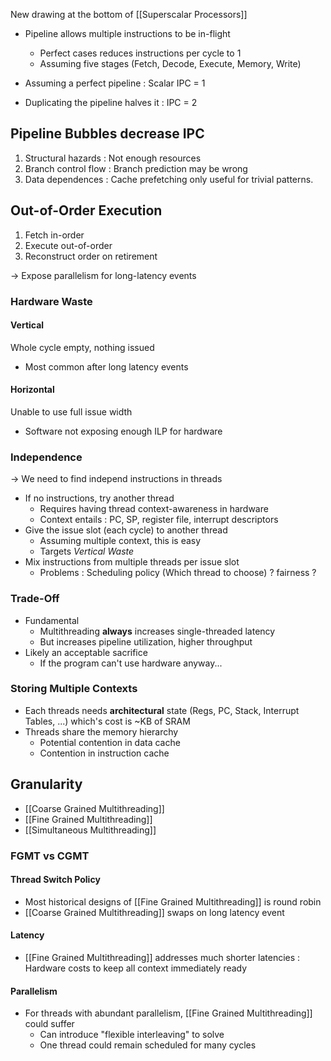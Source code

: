 New drawing at the bottom of [[Superscalar Processors]]

- Pipeline allows multiple instructions to be in-flight
	- Perfect cases reduces instructions per cycle to 1
	- Assuming five stages (Fetch, Decode, Execute, Memory, Write)

- Assuming a perfect pipeline : Scalar IPC = 1
- Duplicating the pipeline halves it : IPC = 2

## Pipeline Bubbles decrease IPC
1. Structural hazards : Not enough resources
2. Branch control flow : Branch prediction may be wrong
3. Data dependences : Cache prefetching only useful for trivial patterns.

## Out-of-Order Execution
1. Fetch in-order
2. Execute out-of-order
3. Reconstruct order on retirement

-> Expose parallelism for long-latency events
### Hardware Waste
#### Vertical
Whole cycle empty, nothing issued
- Most common after long latency events

#### Horizontal
Unable to use full issue width
- Software not exposing enough ILP for hardware

### Independence
-> We need to find independ instructions in threads
- If no instructions, try another thread
	- Requires having thread context-awareness in hardware
	- Context entails : PC, SP, register file, interrupt descriptors
- Give the issue slot (each cycle) to another thread
	- Assuming multiple context, this is easy
	- Targets *Vertical Waste*
- Mix instructions from multiple threads per issue slot
	- Problems : Scheduling policy (Which thread to choose) ? fairness ?

### Trade-Off
- Fundamental
	- Multithreading **always** increases single-threaded latency
	- But increases pipeline utilization, higher throughput
- Likely an acceptable sacrifice
	- If the program can't use hardware anyway...

### Storing Multiple Contexts
- Each threads needs **architectural** state (Regs, PC, Stack, Interrupt Tables, ...) which's cost is ~KB of SRAM
- Threads share the memory hierarchy
	- Potential contention in data cache
	- Contention in instruction cache

## Granularity
- [[Coarse Grained Multithreading]]
- [[Fine Grained Multithreading]]
- [[Simultaneous Multithreading]]

### FGMT vs CGMT
#### Thread Switch Policy
- Most historical designs of [[Fine Grained Multithreading]] is round robin
- [[Coarse Grained Multithreading]] swaps on long latency event
#### Latency
- [[Fine Grained Multithreading]] addresses much shorter latencies : Hardware costs to keep all context immediately ready
#### Parallelism
- For threads with abundant parallelism, [[Fine Grained Multithreading]] could suffer
	- Can introduce "flexible interleaving" to solve
	- One thread could remain scheduled for many cycles